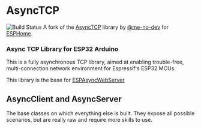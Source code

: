 # AsyncTCP

![Build Status](https://github.com/esphome/AsyncTCP/actions/workflows/push.yml/badge.svg)
A fork of the [AsyncTCP](https://github.com/me-no-dev/AsyncTCP) library by [@me-no-dev](https://github.com/me-no-dev) for [ESPHome](https://esphome.io).

### Async TCP Library for ESP32 Arduino

This is a fully asynchronous TCP library, aimed at enabling trouble-free, multi-connection network environment for Espressif's ESP32 MCUs.

This library is the base for [ESPAsyncWebServer](https://github.com/me-no-dev/ESPAsyncWebServer)

## AsyncClient and AsyncServer

The base classes on which everything else is built. They expose all possible scenarios, but are really raw and require more skills to use.
